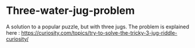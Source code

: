 # Three-water-jug-problem
A solution to a popular puzzle, but with three jugs. The problem is explained here : https://curiosity.com/topics/try-to-solve-the-tricky-3-jug-riddle-curiosity/
